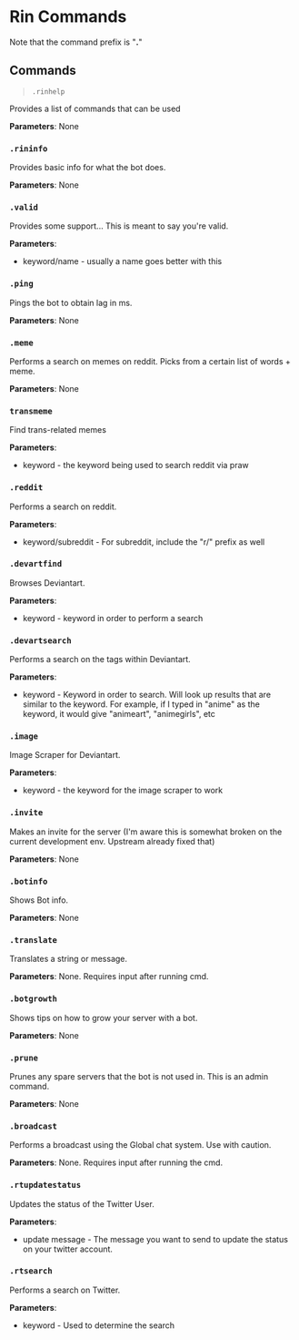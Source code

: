 # Rin Commands

Note that the command prefix is "**.**" 

## Commands 


> `.rinhelp` 

Provides a list of commands that can be used

**Parameters**: None 

### `.rininfo` 

Provides basic info for what the bot does.

**Parameters**: None

### `.valid` 

Provides some support... This is meant to say you're valid.

**Parameters**: 

- keyword/name - usually a name goes better with this
### `.ping` 

Pings the bot to obtain lag in ms. 

**Parameters**: None 

### `.meme`

Performs a search on memes on reddit. Picks from a certain list of words + meme. 

**Parameters**: None

### `transmeme` 

Find trans-related memes

**Parameters**: 

- keyword - the keyword being used to search reddit via praw

### `.reddit`

Performs a search on reddit. 

**Parameters**: 

- keyword/subreddit - For subreddit, include the "r/" prefix as well



### `.devartfind`

Browses Deviantart.

**Parameters**: 

- keyword - keyword in order to perform a search


### `.devartsearch`

Performs a search on the tags within Deviantart. 

**Parameters**: 

- keyword - Keyword in order to search. Will look up results that are similar to the keyword. For example, if I typed in "anime" as the keyword, it would give "animeart", "animegirls", etc


### `.image` 

Image Scraper for Deviantart. 

**Parameters**: 

- keyword - the keyword for the image scraper to work

### `.invite`

Makes an invite for the server (I'm aware this is somewhat broken on the current development env. Upstream already fixed that)

**Parameters**: None


### `.botinfo`

Shows Bot info. 

**Parameters**: None

### `.translate` 

Translates a string or message.

**Parameters**: None. Requires input after running cmd. 

### `.botgrowth` 

Shows tips on how to grow your server with a bot. 

**Parameters**: None

### `.prune` 

Prunes any spare servers that the bot is not used in. This is an admin command. 

**Parameters**: None

### `.broadcast`

Performs a broadcast using the Global chat system. Use with caution.

**Parameters**: None. Requires input after running the cmd. 

### `.rtupdatestatus`

Updates the status of the Twitter User. 

**Parameters**: 

- update message - The message you want to send to update the status on your twitter account.

### `.rtsearch`

Performs a search on Twitter. 

**Parameters**: 

- keyword - Used to determine the search




